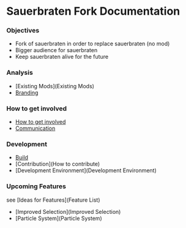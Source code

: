 # Sauerbraten Fork Documentation

### Objectives

* Fork of sauerbraten in order to replace sauerbraten (no mod)
* Bigger audience for sauerbraten
* Keep sauerbraten alive for the future

### Analysis

* [Existing Mods](Existing Mods)
* [Branding](Branding)

### How to get involved

* [How to get involved](Recruting)
* [Communication](Communication)

### Development

* [Build](Build)
* [Contribution](How to contribute)
* [Development Environment](Development Environment)

### Upcoming Features

see [Ideas for Features](Feature List)

* [Improved Selection](Improved Selection)
* [Particle System](Particle System)
